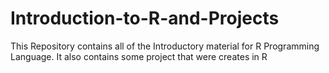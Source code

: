 # Introduction-to-R-and-Projects
 This Repository contains all of the Introductory material for R Programming Language. It also contains some project that were creates in R
